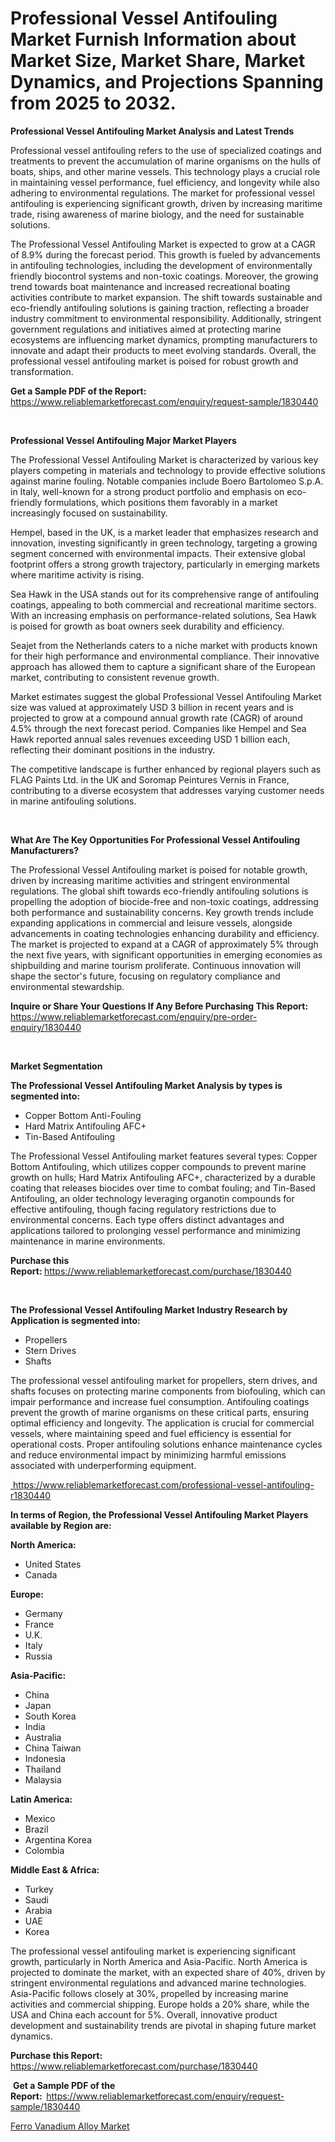 <p><h1>Professional Vessel Antifouling Market Furnish Information about Market Size, Market Share, Market Dynamics, and Projections Spanning from 2025 to 2032.</h1></p><p><strong>Professional Vessel Antifouling Market Analysis and Latest Trends</strong></p>
<p><p>Professional vessel antifouling refers to the use of specialized coatings and treatments to prevent the accumulation of marine organisms on the hulls of boats, ships, and other marine vessels. This technology plays a crucial role in maintaining vessel performance, fuel efficiency, and longevity while also adhering to environmental regulations. The market for professional vessel antifouling is experiencing significant growth, driven by increasing maritime trade, rising awareness of marine biology, and the need for sustainable solutions.</p><p>The Professional Vessel Antifouling Market is expected to grow at a CAGR of 8.9% during the forecast period. This growth is fueled by advancements in antifouling technologies, including the development of environmentally friendly biocontrol systems and non-toxic coatings. Moreover, the growing trend towards boat maintenance and increased recreational boating activities contribute to market expansion. The shift towards sustainable and eco-friendly antifouling solutions is gaining traction, reflecting a broader industry commitment to environmental responsibility. Additionally, stringent government regulations and initiatives aimed at protecting marine ecosystems are influencing market dynamics, prompting manufacturers to innovate and adapt their products to meet evolving standards. Overall, the professional vessel antifouling market is poised for robust growth and transformation.</p></p>
<p><strong>Get a Sample PDF of the Report:&nbsp;</strong> <a href="https://www.reliablemarketforecast.com/enquiry/request-sample/1830440?utm_campaign=3307&utm_medium=2&utm_source=Github&utm_content=ia&utm_term=03042025&utm_id=professional-vessel-antifouling">https://www.reliablemarketforecast.com/enquiry/request-sample/1830440</a></p>
<p>&nbsp;</p>
<p><strong>Professional Vessel Antifouling Major Market Players</strong></p>
<p><p>The Professional Vessel Antifouling Market is characterized by various key players competing in materials and technology to provide effective solutions against marine fouling. Notable companies include Boero Bartolomeo S.p.A. in Italy, well-known for a strong product portfolio and emphasis on eco-friendly formulations, which positions them favorably in a market increasingly focused on sustainability. </p><p>Hempel, based in the UK, is a market leader that emphasizes research and innovation, investing significantly in green technology, targeting a growing segment concerned with environmental impacts. Their extensive global footprint offers a strong growth trajectory, particularly in emerging markets where maritime activity is rising.</p><p>Sea Hawk in the USA stands out for its comprehensive range of antifouling coatings, appealing to both commercial and recreational maritime sectors. With an increasing emphasis on performance-related solutions, Sea Hawk is poised for growth as boat owners seek durability and efficiency.</p><p>Seajet from the Netherlands caters to a niche market with products known for their high performance and environmental compliance. Their innovative approach has allowed them to capture a significant share of the European market, contributing to consistent revenue growth.</p><p>Market estimates suggest the global Professional Vessel Antifouling Market size was valued at approximately USD 3 billion in recent years and is projected to grow at a compound annual growth rate (CAGR) of around 4.5% through the next forecast period. Companies like Hempel and Sea Hawk reported annual sales revenues exceeding USD 1 billion each, reflecting their dominant positions in the industry.</p><p>The competitive landscape is further enhanced by regional players such as FLAG Paints Ltd. in the UK and Soromap Peintures Vernis in France, contributing to a diverse ecosystem that addresses varying customer needs in marine antifouling solutions.</p></p>
<p>&nbsp;</p>
<p><strong>What Are The Key Opportunities For Professional Vessel Antifouling Manufacturers?</strong></p>
<p><p>The Professional Vessel Antifouling market is poised for notable growth, driven by increasing maritime activities and stringent environmental regulations. The global shift towards eco-friendly antifouling solutions is propelling the adoption of biocide-free and non-toxic coatings, addressing both performance and sustainability concerns. Key growth trends include expanding applications in commercial and leisure vessels, alongside advancements in coating technologies enhancing durability and efficiency. The market is projected to expand at a CAGR of approximately 5% through the next five years, with significant opportunities in emerging economies as shipbuilding and marine tourism proliferate. Continuous innovation will shape the sector's future, focusing on regulatory compliance and environmental stewardship.</p></p>
<p><strong>Inquire or Share Your Questions If Any Before Purchasing This Report:</strong> <a href="https://www.reliablemarketforecast.com/enquiry/pre-order-enquiry/1830440?utm_campaign=3307&utm_medium=2&utm_source=Github&utm_content=ia&utm_term=03042025&utm_id=professional-vessel-antifouling">https://www.reliablemarketforecast.com/enquiry/pre-order-enquiry/1830440</a></p>
<p>&nbsp;</p>
<p><strong>Market Segmentation</strong></p>
<p><strong>The Professional Vessel Antifouling Market Analysis by types is segmented into:</strong></p>
<p><ul><li>Copper Bottom Anti-Fouling</li><li>Hard Matrix Antifouling AFC+</li><li>Tin-Based Antifouling</li></ul></p>
<p><p>The Professional Vessel Antifouling market features several types: Copper Bottom Antifouling, which utilizes copper compounds to prevent marine growth on hulls; Hard Matrix Antifouling AFC+, characterized by a durable coating that releases biocides over time to combat fouling; and Tin-Based Antifouling, an older technology leveraging organotin compounds for effective antifouling, though facing regulatory restrictions due to environmental concerns. Each type offers distinct advantages and applications tailored to prolonging vessel performance and minimizing maintenance in marine environments.</p></p>
<p><strong>Purchase this Report:&nbsp;</strong><a href="https://www.reliablemarketforecast.com/purchase/1830440?utm_campaign=3307&utm_medium=2&utm_source=Github&utm_content=ia&utm_term=03042025&utm_id=professional-vessel-antifouling">https://www.reliablemarketforecast.com/purchase/1830440</a></p>
<p>&nbsp;</p>
<p><strong>The Professional Vessel Antifouling Market Industry Research by Application is segmented into:</strong></p>
<p><ul><li>Propellers</li><li>Stern Drives</li><li>Shafts</li></ul></p>
<p><p>The professional vessel antifouling market for propellers, stern drives, and shafts focuses on protecting marine components from biofouling, which can impair performance and increase fuel consumption. Antifouling coatings prevent the growth of marine organisms on these critical parts, ensuring optimal efficiency and longevity. The application is crucial for commercial vessels, where maintaining speed and fuel efficiency is essential for operational costs. Proper antifouling solutions enhance maintenance cycles and reduce environmental impact by minimizing harmful emissions associated with underperforming equipment.</p></p>
<p><a href="https://www.reliablemarketforecast.com/professional-vessel-antifouling-r1830440?utm_campaign=3307&utm_medium=2&utm_source=Github&utm_content=ia&utm_term=03042025&utm_id=professional-vessel-antifouling">&nbsp;https://www.reliablemarketforecast.com/professional-vessel-antifouling-r1830440</a></p>
<p><strong>In terms of Region, the Professional Vessel Antifouling Market Players available by Region are:</strong></p>
<p>
    <p> <strong> North America: </strong>
        <ul>
            <li>United States</li>
            <li>Canada</li>
        </ul>
        </p> 
    <p> <strong> Europe: </strong>
        <ul>
            <li>Germany</li>
            <li>France</li>
            <li>U.K.</li>
            <li>Italy</li>
            <li>Russia</li>
        </ul>
        </p> 
    <p> <strong> Asia-Pacific: </strong>
        <ul>
            <li>China</li>
            <li>Japan</li>
            <li>South Korea</li>
            <li>India</li>
            <li>Australia</li>
            <li>China Taiwan</li>
            <li>Indonesia</li>
            <li>Thailand</li>
            <li>Malaysia</li>
        </ul>
        </p> 
    <p> <strong> Latin America: </strong>
        <ul>
            <li>Mexico</li>
            <li>Brazil</li>
            <li>Argentina Korea</li>
            <li>Colombia</li>
        </ul>
        </p> 
    <p> <strong> Middle East & Africa: </strong>
        <ul>
            <li>Turkey</li>
            <li>Saudi</li>
            <li>Arabia</li>
            <li>UAE</li>
            <li>Korea</li>
        </ul>
    </p>
    </p>
<p><p>The professional vessel antifouling market is experiencing significant growth, particularly in North America and Asia-Pacific. North America is projected to dominate the market, with an expected share of 40%, driven by stringent environmental regulations and advanced marine technologies. Asia-Pacific follows closely at 30%, propelled by increasing marine activities and commercial shipping. Europe holds a 20% share, while the USA and China each account for 5%. Overall, innovative product development and sustainability trends are pivotal in shaping future market dynamics.</p></p>
<p><strong>Purchase this Report: </strong><a href="https://www.reliablemarketforecast.com/purchase/1830440?utm_campaign=3307&utm_medium=2&utm_source=Github&utm_content=ia&utm_term=03042025&utm_id=professional-vessel-antifouling">https://www.reliablemarketforecast.com/purchase/1830440</a></p>
<p>&nbsp;<strong>Get a Sample PDF of the Report:&nbsp;&nbsp;</strong><a href="https://www.reliablemarketforecast.com/enquiry/request-sample/1830440?utm_campaign=3307&utm_medium=2&utm_source=Github&utm_content=ia&utm_term=03042025&utm_id=professional-vessel-antifouling">https://www.reliablemarketforecast.com/enquiry/request-sample/1830440</a></p>
<p><strong></strong></p>
<p><p><a href="https://github.com/herakterroem/Market-Research-Report-List-1/blob/main/ferro-vanadium-alloy-market.md?utm_campaign=3307&utm_medium=2&utm_source=Github&utm_content=ia&utm_term=03042025&utm_id=professional-vessel-antifouling">Ferro Vanadium Alloy Market</a></p></p>